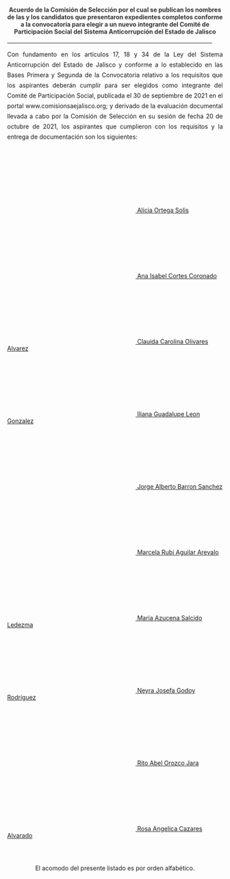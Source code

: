 <!--- title: "" feature_text: | # PRIMERA ETAPA DEL PROCESO DE SELECCIÓN 2021 --->
<h4 style="color: #333333; text-align:center">Acuerdo de la Comisión de Selección por el cual se publican los nombres de las y los candidatos que presentaron expedientes completos conforme a la convocatoria  para elegir a un nuevo integrante del Comité de Participación Social del Sistema Anticorrupción del Estado de Jalisco</h4>
<div style="text-align:center">
    <hr style="width:95%">
</div>
<div style="text-align:justify; line-height: 1.5rem"><span>Con fundamento en los artículos 17, 18 y 34 de la Ley del Sistema Anticorrupción del Estado de Jalisco y conforme a lo establecido en las Bases Primera y Segunda de la Convocatoria relativo a los requisitos que los aspirantes deberán cumplir para ser elegidos como integrante del Comité de Participación Social, publicada el 30 de septiembre de 2021 en el portal www.comisionsaejalisco.org; y derivado de la evaluación documental llevada a cabo por la Comisión de Selección en su sesión de fecha 20 de octubre de 2021, los aspirantes que cumplieron con los requisitos y la entrega de documentación son los siguientes:</span></div>
<p></p>
<p></p>
<p></p>
<div class="row">
    <div class="column">

 <a href="/CV2021/10ACPSJ2021.pdf" class="hangingindent">
            <svg class="icon" role="img">
                <use xlink:href="#doc-pdf"></use>
            </svg> <span class="specialunderline" style="line-height: 1rem; vertical-align: text-bottom;">
Alicia Ortega Solis</span></a>
        <br>

<a href="/CV2021/03ACPSJ2021.pdf" class="hangingindent">
            <svg class="icon" role="img">
                <use xlink:href="#doc-pdf"></use>
            </svg> <span class="specialunderline" style="line-height: 1rem; vertical-align: text-bottom;">
Ana Isabel Cortes Coronado</span></a>
        <br>

<a href="/CV2021/07ACPSL2021.pdf" class="hangingindent">
            <svg class="icon" role="img">
                <use xlink:href="#doc-pdf"></use>
            </svg> <span class="specialunderline" style="line-height: 1rem; vertical-align: text-bottom;">
Clauida Carolina Olivares Alvarez</span></a> 
        <br>

<a href="/CV2021/02ACPSJ2021.pdf" class="hangingindent">
            <svg class="icon" role="img">
                <use xlink:href="#doc-pdf"></use>
            </svg> <span class="specialunderline" style="line-height: 1rem; vertical-align: text-bottom;">
Iliana Guadalupe Leon Gonzalez</span></a>
        <br>

<a href="/CV2021/08ACPSJ2021.pdf" class="hangingindent">
            <svg class="icon" role="img">
                <use xlink:href="#doc-pdf"></use>
            </svg> <span class="specialunderline" style="line-height: 1rem; vertical-align: text-bottom;">
Jorge Alberto Barron Sanchez</span></a>
        <br>

<a href="/CV2021/09ACPSJ2021.pdf" class="hangingindent">
            <svg class="icon" role="img">
                <use xlink:href="#doc-pdf"></use>
            </svg> <span class="specialunderline" style="line-height: 1rem; vertical-align: text-bottom;">
Marcela Rubi Aguilar Arevalo</span></a>
        <br>

<a href="/CV2021/05ACPSJ2021.pdf" class="hangingindent">
            <svg class="icon" role="img">
                <use xlink:href="#doc-pdf"></use>
            </svg> <span class="specialunderline" style="line-height: 1rem; vertical-align: text-bottom;">
Maria Azucena Salcido Ledezma</span></a>
        <br>

 
</div>
    <div class="column">

<a href="/CV2020/06ACPSJ2021.pdf" class="hangingindent">
            <svg class="icon" role="img">
                <use xlink:href="#doc-pdf"></use>
            </svg> <span class="specialunderline" style="line-height: 1rem; vertical-align: text-bottom;">
Neyra Josefa Godoy Rodriguez</span></a>        
        <br>

<a href="/CV2021/01ACPSJ2021.pdf" class="hangingindent">
            <svg class="icon" role="img">
                <use xlink:href="#doc-pdf"></use>
            </svg> <span class="specialunderline" style="line-height: 1rem; vertical-align: text-bottom;">
Rito Abel Orozco Jara</span></a>
          <br>

<a href="/CV2021/04ACPSJ2021.pdf" class="hangingindent">
            <svg class="icon" role="img">
                <use xlink:href="#doc-pdf"></use>
            </svg> <span class="specialunderline" style="line-height: 1rem; vertical-align: text-bottom;">
Rosa Angelica Cazares Alvarado</span></a>
        <br> 

<!-- <a href="/CV2020/Rosa_Angélica_Cázares_Alvarado_2020.pdf" class="hangingindent">
            <svg class="icon" role="img">
                <use xlink:href="#doc-pdf"></use>
            </svg> <span class="specialunderline" style="line-height: 1rem; vertical-align: text-bottom;">
Rosa Angélica Cázares Alvarado</span></a>
        <br>
  
<a href="/CV2020/Víctor_Armando_ Ortíz_Ortega_2020.pdf" class="hangingindent">
            <svg class="icon" role="img">
                <use xlink:href="#doc-pdf"></use>
            </svg> <span class="specialunderline" style="line-height: 1rem; vertical-align: text-bottom;">
Víctor Armando Ortiz Ortega</span></a>
        <br>

<a href="/CV2020/Vladimir_Hurtado Burgos_2020.pdf" class="hangingindent">
            <svg class="icon" role="img">
                <use xlink:href="#doc-pdf"></use>
            </svg> <span class="specialunderline" style="line-height: 1rem; vertical-align: text-bottom;">
Vladimir Hurtado Burgos</span></a>
        <br> -->
       
<br> </div>
</div>
<p></p>
<p style="text-align:center">El acomodo del presente listado es por orden alfabético.</p>
<p></p>
<p></p>
